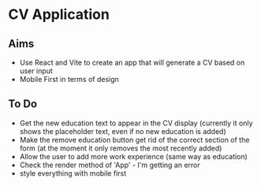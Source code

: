 # CV Application

## Aims

- Use React and Vite to create an app that will generate a CV based on user input
- Mobile First in terms of design

## To Do

- Get the new education text to appear in the CV display (currently it only shows the placeholder text, even if no new education is added)
- Make the remove education button get rid of the correct section of the form (at the moment it only removes the most recently added)
- Allow the user to add more work experience (same way as education)
- Check the render method of 'App' - I'm getting an error
- style everything with mobile first
